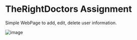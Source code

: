 # TheRightDoctors Assignment

Simple WebPage to add, edit, delete user information.

![image](https://github.com/user-attachments/assets/c1b9c5b3-458b-471f-9f8f-3eed6efce062)


